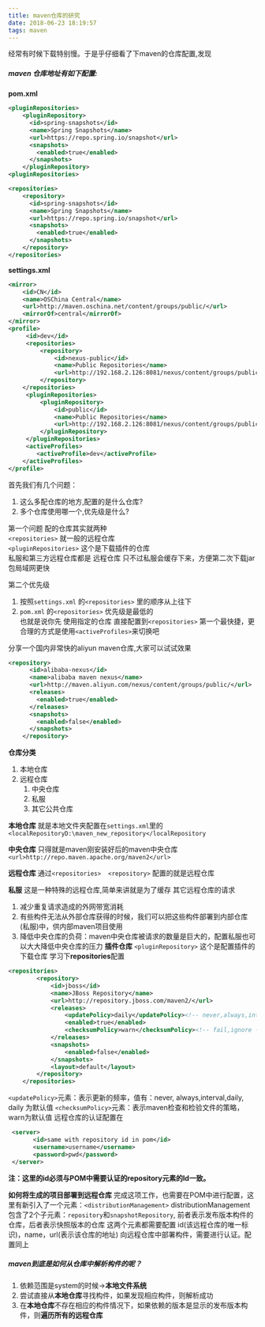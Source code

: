 ```yaml
---
title: maven仓库的研究
date: 2018-06-23 18:19:57
tags: maven
---
```

经常有时候下载特别慢。于是乎仔细看了下maven的仓库配置,发现
##### maven 仓库地址有如下配置:  
<!-- more -->
**pom.xml**
``` xml
<pluginRepositories>
    <pluginRepository>
      <id>spring-snapshots</id>
      <name>Spring Snapshots</name>
      <url>https://repo.spring.io/snapshot</url>
      <snapshots>
        <enabled>true</enabled>
      </snapshots>
    </pluginRepository>
<pluginRepositories>    

<repositories>
    <repository>
      <id>spring-snapshots</id>
      <name>Spring Snapshots</name>
      <url>https://repo.spring.io/snapshot</url>
      <snapshots>
        <enabled>true</enabled>
      </snapshots>
    </repository>
</repositories>
```
**settings.xml**
``` xml
<mirror>
    <id>CN</id>
    <name>OSChina Central</name>
    <url>http://maven.oschina.net/content/groups/public/</url>
    <mirrorOf>central</mirrorOf>
</mirror>
<profile>
     <id>dev</id>
     <repositories>
         <repository>
             <id>nexus-public</id>
             <name>Public Repositories</name>
             <url>http://192.168.2.126:8081/nexus/content/groups/public/</url>
         </repository>
    </repositories>
     <pluginRepositories>
         <pluginRepository>
             <id>public</id>
             <name>Public Repositories</name>
             <url>http://192.168.2.126:8081/nexus/content/groups/public/</url>
         </pluginRepository>
     </pluginRepositories>
     <activeProfiles>
        <activeProfile>dev</activeProfile>
    </activeProfiles>
</profile>   
```
首先我们有几个问题：
1. 这么多配仓库的地方,配置的是什么仓库?
2. 多个仓库使用哪一个,优先级是什么?

第一个问题
 配的仓库其实就两种  
`<repositories>` 就一般的远程仓库  
`<pluginRepositories>` 这个是下载插件的仓库    
私服和第三方远程仓库都是 远程仓库  只不过私服会缓存下来，方便第二次下载jar包局域网更快

第二个优先级
1. 按照`settings.xml` 的`<repositories>` 里的顺序从上往下
2. `pom.xml` 的`<repositories>` 优先级是最低的  
也就是说你先 使用指定的仓库 直接配置到`<repositories>` 第一个最快捷，更合理的方式是使用`<activeProfiles>`来切换吧

分享一个国内非常快的aliyun maven仓库,大家可以试试效果
```xml
<repository>
      <id>alibaba-nexus</id>
      <name>alibaba maven nexus</name>
      <url>http://maven.aliyun.com/nexus/content/groups/public/</url>
      <releases>
        <enabled>true</enabled>
      </releases>
      <snapshots>
        <enabled>false</enabled>
      </snapshots>
    </repository>
```



**仓库分类**
1. 本地仓库 
2. 远程仓库
    1.  中央仓库
    2.  私服
    3.  其它公共仓库  





**本地仓库** 就是本地文件夹配置在`settings.xml`里的 `<localRepositoryD:\maven_new_repository</localRepository`

**中央仓库** 只得就是maven刚安装好后的maven中央仓库`<url>http://repo.maven.apache.org/maven2</url>`  

**远程仓库** 通过`<repositories>  <repository>` 配置的就是远程仓库

**私服** 这是一种特殊的远程仓库,简单来讲就是为了缓存 其它远程仓库的请求
1. 减少重复请求造成的外网带宽消耗
2. 有些构件无法从外部仓库获得的时候，我们可以把这些构件部署到内部仓库(私服)中，供内部maven项目使用
3. 降低中央仓库的负荷：maven中央仓库被请求的数量是巨大的，配置私服也可以大大降低中央仓库的压力
**插件仓库** `<pluginRepository>` 这个是配置插件的下载仓库
学习下**repositories**配置
``` xml
<repositories>  
        <repository>  
            <id>jboss</id>  
            <name>JBoss Repository</name>  
            <url>http://repository.jboss.com/maven2/</url>  
            <releases>  
                <updatePolicy>daily</updatePolicy><!-- never,always,interval n -->  
                <enabled>true</enabled>  
                <checksumPolicy>warn</checksumPolicy><!-- fail,ignore -->  
            </releases>  
            <snapshots>  
                <enabled>false</enabled>  
            </snapshots>  
            <layout>default</layout>  
        </repository>  
    </repositories>  
```
`<updatePolicy>`元素：表示更新的频率，值有：never, always,interval,daily, daily 为默认值
`<checksumPolicy>`元素：表示maven检查和检验文件的策略，warn为默认值
远程仓库的认证配置在  
``` xml
 <server>  
       <id>same with repository id in pom</id>  
       <username>username</username>  
       <password>pwd</password>  
 </server>  
```
**注：这里的id必须与POM中需要认证的repository元素的Id一致。**

**如何将生成的项目部署到远程仓库**
完成这项工作，也需要在POM中进行配置，这里有新引入了一个元素：`<distributionManagement>`
distributionManagement包含了2个子元素：`repository`和`snapshotRepository`, 前者表示发布版本构件的仓库，后者表示快照版本的仓库
这两个元素都需要配置 id(该远程仓库的唯一标识)，name，url(表示该仓库的地址)
向远程仓库中部署构件，需要进行认证。配置同上



##### maven到底是如何从仓库中解析构件的呢？
1. 依赖范围是system的时候->**本地文件系统**
2. 尝试直接从**本地仓库**寻找构件，如果发现相应构件，则解析成功
3. 在**本地仓库**不存在相应的构件情况下，如果依赖的版本是显示的发布版本构件，则**遍历所有的远程仓库**